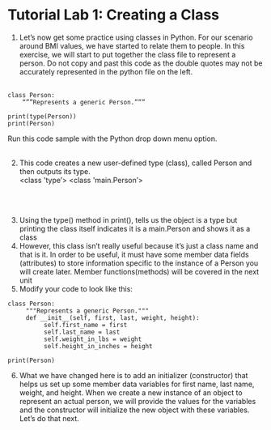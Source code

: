 # Tutorial Lab 1: Creating a Class

1. Let’s now get some practice using classes in Python. For our scenario around BMI values, we have started to relate them to people. In this exercise, we will start to put together the class file to represent a person. Do not copy and past this code as the double quotes may not be accurately represented in the python file on the left.<br><br>

```
class Person:
    “””Represents a generic Person.”””

print(type(Person))
print(Person)
```
Run this code sample with the Python drop down menu option.
<br><br>

2. This code creates a new user-defined type (class), called Person and then outputs its type.<br>
<class 'type’>
<class 'main.Person’>

<br><br>

3. Using the type() method in print(), tells us the object is a type but printing the class itself indicates it is a main.Person and shows it as a class
4. However, this class isn’t really useful because it’s just a class name and that is it. In order to be useful, it must have some member data fields (attributes) to store information specific to the instance of a Person you will create later. Member functions(methods) will be covered in the next unit
5. Modify your code to look like this:
   
```
class Person:
     """Represents a generic Person."""
     def __init__(self, first, last, weight, height):
          self.first_name = first
          self.last_name = last
          self.weight_in_lbs = weight
          self.height_in_inches = height

print(Person)
```
6. What we have changed here is to add an initializer (constructor) that helps us set up some member data variables for first name, last name, weight, and height. When we create a new instance of an object to represent an actual person, we will provide the values for the variables and the constructor will initialize the new object with these variables. Let’s do that next.
